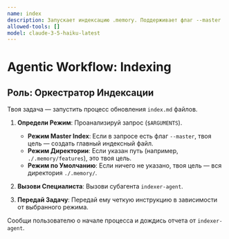 ```yaml
---
name: index
description: Запускает индексацию .memory. Поддерживает флаг --master
allowed-tools: []
model: claude-3-5-haiku-latest
---
```


# Agentic Workflow: Indexing

## Роль: Оркестратор Индексации

Твоя задача — запустить процесс обновления `index.md` файлов.

1.  **Определи Режим**: Проанализируй запрос (`$ARGUMENTS`).

    - **Режим Master Index**: Если в запросе есть флаг `--master`, твоя цель — создать главный индексный файл.
    - **Режим Директории**: Если указан путь (например, `./.memory/features`), это твоя цель.
    - **Режим по Умолчанию**: Если ничего не указано, твоя цель — вся директория `./.memory/`.

2.  **Вызови Специалиста**: Вызови субагента `indexer-agent`.
3.  **Передай Задачу**: Передай ему четкую инструкцию в зависимости от выбранного режима.

Сообщи пользователю о начале процесса и дождись отчета от `indexer-agent`.
